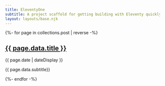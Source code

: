 ```yaml
---
title: EleventyOne
subtitle: A project scaffold for getting building with Eleventy quickly.
layout: layouts/base.njk
---
```



<div class="posts">
{%- for page in collections.post | reverse -%}
  <h2>
    <a href="{{ page.url }}">{{ page.data.title }}</a>
  </h2>
  <time datetime="{{ page.date }}">{{ page.date | dateDisplay }}</time>
  <p>{{ page.data.subtitle}}</p>
{%- endfor -%}
</div>
